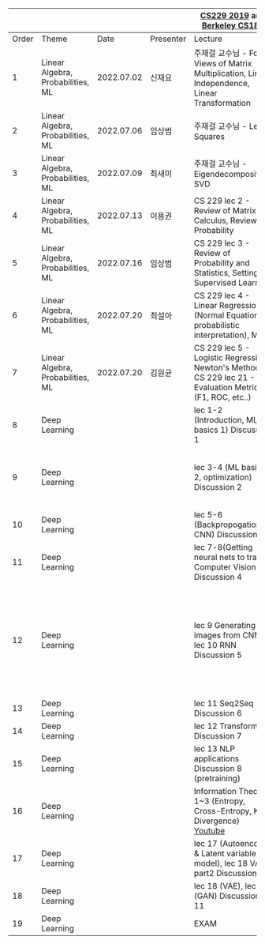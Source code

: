 | | | | |[CS229 2019](https://www.youtube.com/watch?v=KzH1ovd4Ots&list=PLoROMvodv4rNH7qL6-efu_q2_bPuy0adh) and [Berkeley CS182](https://cs182sp21.github.io/) | | | | | |
|-|-|-|-|-|-|-|-|-|-|
|Order|Theme|Date|Presenter|Lecture|Practice|T.A.|Reading Materials| Slides | Video |
|1|Linear Algebra, Probabilities, ML| 2022.07.02 | 신재요 |주재걸 교수님 - Four Views of Matrix Multiplication, Linear Independence, Linear Transformation|  Practice 1,2  |이병근| [drive link](https://drive.google.com/file/d/1waoIOobesOSWb44GGXHPjBKLo3I0IVwI/view?usp=drivesdk) | [drive link](https://docs.google.com/file/d/1O9fl1qSmOZcoO9tXpa4QutNx1uUJJwC9/edit?usp=docslist_api&filetype=mspresentation) | [drive link](https://drive.google.com/file/d/14ibBH11NpWm6pHEOImNWdOHLJJjJtRZi/view?usp=drivesdk) |
|2|Linear Algebra, Probabilities, ML| 2022.07.06 | 임상범 |주재걸 교수님 - Least Squares |  Practice 3,4  |이병근| | [drive link](https://drive.google.com/file/d/1bxiAJ8DCFwgMP-fw-mTBXQSdF-cuxm2Y/view?usp=sharing) | [drive link](https://drive.google.com/file/d/1AS6kyGBAiQnoTH-TlpPlxDAcc5fnZED2/view?usp=sharing) |
|3|Linear Algebra, Probabilities, ML| 2022.07.09 | 최새미 |주재걸 교수님 - Eigendecomposition, SVD |  Practice 5,6  | 이병근 | [drive link](https://drive.google.com/file/d/1Y7wz3CsjaqOe3UneP2-Rs6vgpNSPorOm/view?usp=sharing) | [drive link](https://drive.google.com/file/d/1jQ1aBiy1WcInpvzMESHtC-BoXu-L-cdp/view?usp=sharing) | [drive link](https://drive.google.com/file/d/19rJsDEh7U5UVMsgjHBfLIOS5H9z211VF/view?usp=sharing) |
|4|Linear Algebra, Probabilities, ML| 2022.07.13 | 이용권 |CS 229 lec 2 - Review of Matrix Calculus, Review of Probability| Practice 7 | 이병근 | [drive link1](https://drive.google.com/file/d/11jOMzoETBlL1E5LFh6J5IH-R6W8M0TRC/view?usp=sharing) <br /> [drive link2](https://drive.google.com/file/d/1MZiqtpUh3XKKCncvcwHgUYEN3GsKbtC2/view?usp=sharing) | [drive link](https://drive.google.com/file/d/1qOuNZN_wUsKs5vMy84Vu-Leww7_pxOtl/view?usp=sharing) | [drive link](https://drive.google.com/file/d/1JfeUiGKa-7HASYgm_jSXMMckx1CqyrA8/view?usp=sharing) |
|5|Linear Algebra, Probabilities, ML| 2022.07.16 | 임상범 |CS 229 lec 3 - Review of Probability and Statistics, Setting of Supervised Learning| X | 이병근 | [drive link](https://drive.google.com/file/d/1YVfYdgMFFzkMJG0wnHzVp4FFWU67LHgE/view?usp=sharing) | [drive link](https://drive.google.com/file/d/1YVfYdgMFFzkMJG0wnHzVp4FFWU67LHgE/view?usp=sharing) | [drive link](https://drive.google.com/file/d/1YVfYdgMFFzkMJG0wnHzVp4FFWU67LHgE/view?usp=sharing) |
|6|Linear Algebra, Probabilities, ML| 2022.07.20 | 최설아 |CS 229 lec 4 - Linear Regression (Normal Equations, probabilistic interpretation), MLE | X | 이관호 | [drive link](https://drive.google.com/file/d/1bIS-fzgFPP-s7MeQq3jMrSnDQJQMOU4S/view?usp=sharing) | [drive link](https://drive.google.com/file/d/1QfQ-5TjPeQ-JmlOxhH5zsevw7MgURx_2/view?usp=sharing) | [drive link](https://drive.google.com/file/d/1QfQ-5TjPeQ-JmlOxhH5zsevw7MgURx_2/view?usp=sharing) |
|7|Linear Algebra, Probabilities, ML| 2022.07.20 | 김원균 |CS 229 lec 5 - Logistic Regression, Newton's Method, CS 229 lec 21 - Evaluation Metrics (F1, ROC, etc..) |X| 박민호 | [drive link](https://drive.google.com/file/d/1bIS-fzgFPP-s7MeQq3jMrSnDQJQMOU4S/view?usp=sharing) | [drive link](https://drive.google.com/file/d/1jl6777MktfCpNahdhe3k6_a1LQ-vcYy4/view?usp=sharing)  | [drive link](https://drive.google.com/file/d/1RkQ9pmXsDxmkDpY9G2sSCvN7raZ9fAst/view?usp=sharing) |
|8|Deep Learning| | |lec 1-2 (Introduction, ML basics 1) Discussion 1| X | | | | |
|9|Deep Learning| | |lec 3-4 (ML basics 2, optimization) Discussion 2| hw1 | | [distill momentum](https://distill.pub/2017/momentum/) <br /> [openai deep double descent](https://openai.com/blog/deep-double-descent/) <br /> [Mathematics for Machine Learning](https://mml-book.github.io/book/mml-book.pdf) (p.291-p.303)| | |
|10|Deep Learning| | |lec 5-6 (Backpropogation, CNN) Discussion 3| hw1 | | | | |
|11|Deep Learning| | |lec 7-8(Getting neural nets to train, Computer Vision) Discussion 4| X | | Weng's Blog: [Overfitting in deep neural network](https://lilianweng.github.io/lil-log/2019/03/14/are-deep-neural-networks-dramatically-overfitted.html)| | |
|12|Deep Learning| | |lec 9 Generating images from CNN, lec 10 RNN Discussion 5| X | | Baek's medium: [RNN and Regularization(Dropout)](https://medium.com/curg/deep-rnn-%EC%A0%95%EA%B7%9C%ED%99%94%EA%B0%80-%EA%B6%81%EA%B8%88%ED%95%B4-7d69f3bbc171) <br /> Dive into Deep Learning: [Bidirenctional RNN](https://d2l.ai/chapter_recurrent-modern/bi-rnn.html) <br /> AI 꿈나무's Blog: [Seq to Seq Machine Translation](https://deep-learning-study.tistory.com/685) <br /> LittleFox's Blog: [Beam Search](https://littlefoxdiary.tistory.com/4) | | |
|13|Deep Learning| | |lec 11 Seq2Seq Discussion 6| X | | | | |
|14|Deep Learning| | |lec 12 Transformers  Discussion 7| hw3 | | HarvardNLP's Blog: [Transformer](https://nlp.seas.harvard.edu/2018/04/03/attention.html#model-architecture) | | |
|15|Deep Learning| | |lec 13 NLP applications Discussion 8 (pretraining)| hw3 | | | | |
|16|Deep Learning| | | Information Theory 1~3 (Entropy, Cross-Entropy, KL Divergence) [Youtube](https://www.youtube.com/watch?v=KRNz-JhWXC8&list=PLKs7xpqpX1bcQAHSjlZAv8vHftDj6kXrn)   |hw2| | | | |
|17|Deep Learning| | |lec 17 (Autoencoder & Latent variable model), lec 18 VAE part2  Discussion 10| hw2 | | | | |
|18|Deep Learning| | |lec 18 (VAE), lec 19 (GAN)  Discussion 11 | hw2 | | | | |
|19|Deep Learning| | | EXAM | | | | | |
